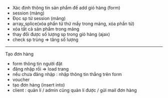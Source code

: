 - Xác định thông tin sản phẩm để add giỏ hàng (form)
- session (mảng)
- Đọc sp từ session (mảng)
- array_splice(xóa phần tử thứ mấy trong mảng, xóa phần tử)
- xóa tất cả sản phẩm trong mảng
- thay đổi được số lượng sp trong giỏ hàng (ajax)
- check sp trùng => tăng số lượng

----------------------
Tạo đơn hàng
- form thông tin người đặt
- đăng nhập rồi => load trang
- nếu chưa đăng nhập : nhập thông tin thẳng trên form
- voucher
- tạo đơn hàng (insert into)
- client : quản lí / admin cũng quản lí được / gửi mail đơn hàng